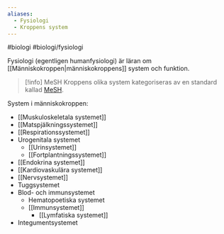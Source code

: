 ```yaml
---
aliases:
  - Fysiologi
  - Kroppens system
---
```

#biologi #biologi/fysiologi 

Fysiologi (egentligen humanfysiologi) är läran om [[Människokroppen|människokroppens]] system och funktion.

> [!info] MeSH
> Kroppens olika system kategoriseras av en standard kallad [MeSH](https://sv.wikipedia.org/wiki/Organ#Indelning_enligt_MeSH).

System i människokroppen:
- [[Muskuloskeletala systemet]]
- [[Matspjälkningssystemet]]
- [[Respirationssystemet]]
- Urogenitala systemet
	- [[Urinsystemet]]
	- [[Fortplantningssystemet]]
- [[Endokrina systemet]]
- [[Kardiovaskulära systemet]]
- [[Nervsystemet]]
- Tuggsystemet
- Blod- och immunsystemet
	- Hematopoetiska systemet
	- [[Immunsystemet]]
		- [[Lymfatiska systemet]]
- Integumentsystemet
